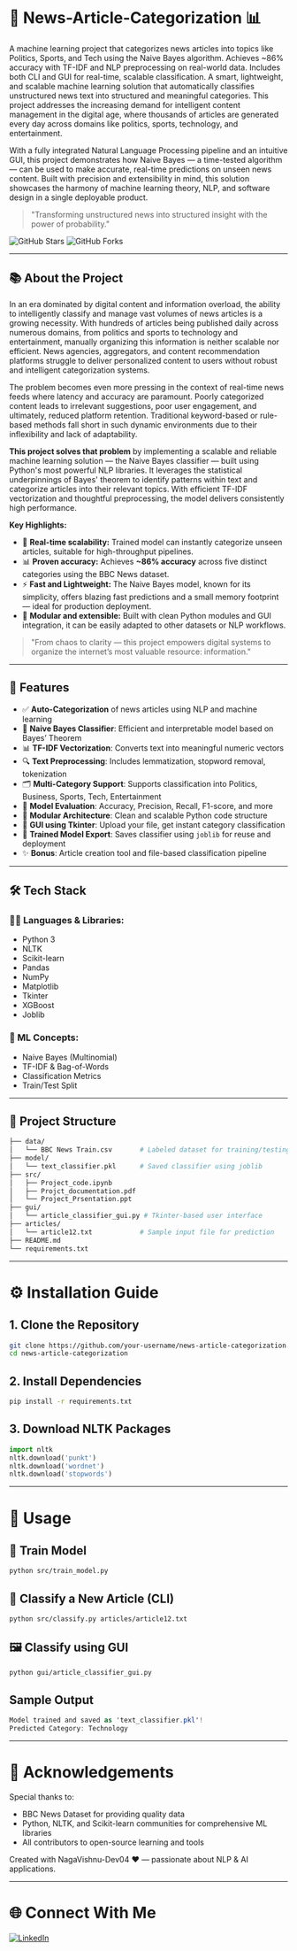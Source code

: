 # 📰 News-Article-Categorization 📊
A machine learning project that categorizes news articles into topics like Politics, Sports, and Tech using the Naive Bayes algorithm. Achieves ~86% accuracy with TF-IDF and NLP preprocessing on real-world data. Includes both CLI and GUI for real-time, scalable classification.
A smart, lightweight, and scalable machine learning solution that automatically classifies unstructured news text into structured and meaningful categories. This project addresses the increasing demand for intelligent content management in the digital age, where thousands of articles are generated every day across domains like politics, sports, technology, and entertainment.

With a fully integrated Natural Language Processing pipeline and an intuitive GUI, this project demonstrates how Naive Bayes — a time-tested algorithm — can be used to make accurate, real-time predictions on unseen news content. Built with precision and extensibility in mind, this solution showcases the harmony of machine learning theory, NLP, and software design in a single deployable product.

> "Transforming unstructured news into structured insight with the power of probability."

![GitHub Stars](https://img.shields.io/github/stars/your-username/news-article-categorization?style=social)
![GitHub Forks](https://img.shields.io/github/forks/your-username/news-article-categorization?style=social)

---

## 📚 About the Project

In an era dominated by digital content and information overload, the ability to intelligently classify and manage vast volumes of news articles is a growing necessity. With hundreds of articles being published daily across numerous domains, from politics and sports to technology and entertainment, manually organizing this information is neither scalable nor efficient. News agencies, aggregators, and content recommendation platforms struggle to deliver personalized content to users without robust and intelligent categorization systems.

The problem becomes even more pressing in the context of real-time news feeds where latency and accuracy are paramount. Poorly categorized content leads to irrelevant suggestions, poor user engagement, and ultimately, reduced platform retention. Traditional keyword-based or rule-based methods fall short in such dynamic environments due to their inflexibility and lack of adaptability.

**This project solves that problem** by implementing a scalable and reliable machine learning solution — the Naive Bayes classifier — built using Python's most powerful NLP libraries. It leverages the statistical underpinnings of Bayes' theorem to identify patterns within text and categorize articles into their relevant topics. With efficient TF-IDF vectorization and thoughtful preprocessing, the model delivers consistently high performance.

**Key Highlights:**

* 🔁 **Real-time scalability:** Trained model can instantly categorize unseen articles, suitable for high-throughput pipelines.
* 📊 **Proven accuracy:** Achieves **~86% accuracy** across five distinct categories using the BBC News dataset.
* ⚡ **Fast and Lightweight:** The Naive Bayes model, known for its simplicity, offers blazing fast predictions and a small memory footprint — ideal for production deployment.
* 🧩 **Modular and extensible:** Built with clean Python modules and GUI integration, it can be easily adapted to other datasets or NLP workflows.

> "From chaos to clarity — this project empowers digital systems to organize the internet’s most valuable resource: information."

---

## 🚀 Features

* ✅ **Auto-Categorization** of news articles using NLP and machine learning  
* 🧠 **Naive Bayes Classifier**: Efficient and interpretable model based on Bayes’ Theorem  
* 📊 **TF-IDF Vectorization**: Converts text into meaningful numeric vectors  
* 🔍 **Text Preprocessing**: Includes lemmatization, stopword removal, tokenization  
* 🗂️ **Multi-Category Support**: Supports classification into Politics, Business, Sports, Tech, Entertainment  
* 🧪 **Model Evaluation**: Accuracy, Precision, Recall, F1-score, and more  
* 🧱 **Modular Architecture**: Clean and scalable Python code structure  
* 🎨 **GUI using Tkinter**: Upload your file, get instant category classification  
* 💾 **Trained Model Export**: Saves classifier using `joblib` for reuse and deployment  
* ✨ **Bonus**: Article creation tool and file-based classification pipeline  

---

## 🛠️ Tech Stack

### 👨‍💻 Languages & Libraries:
- Python 3  
- NLTK  
- Scikit-learn  
- Pandas  
- NumPy  
- Matplotlib  
- Tkinter  
- XGBoost  
- Joblib  

### 🧠 ML Concepts:
- Naive Bayes (Multinomial)  
- TF-IDF & Bag-of-Words  
- Classification Metrics  
- Train/Test Split  

---

## 📁 Project Structure

```bash
├── data/
│   └── BBC News Train.csv       # Labeled dataset for training/testing
├── model/
│   └── text_classifier.pkl      # Saved classifier using joblib
├── src/
│   ├── Project_code.ipynb            
│   ├── Projct_documentation.pdf           
│   └── Project_Prsentation.ppt              
├── gui/
│   └── article_classifier_gui.py # Tkinter-based user interface
├── articles/
│   └── article12.txt            # Sample input file for prediction
├── README.md
└── requirements.txt
```
---

# ⚙️ Installation Guide

## 1. Clone the Repository

```bash
git clone https://github.com/your-username/news-article-categorization.git  
cd news-article-categorization  
```

## 2. Install Dependencies

```bash
pip install -r requirements.txt  
```

## 3. Download NLTK Packages

```python
import nltk  
nltk.download('punkt')  
nltk.download('wordnet')  
nltk.download('stopwords')
```

---

# 🧪 Usage

## 📌 Train Model
```bash
python src/train_model.py  
```

## 📌 Classify a New Article (CLI)
```bash
python src/classify.py articles/article12.txt  
```

## 🖼️ Classify using GUI
```bash
python gui/article_classifier_gui.py  
```

## Sample Output
```csharp
Model trained and saved as 'text_classifier.pkl'!  
Predicted Category: Technology
```

---

# 🙌 Acknowledgements

Special thanks to:

- BBC News Dataset for providing quality data  
- Python, NLTK, and Scikit-learn communities for comprehensive ML libraries  
- All contributors to open-source learning and tools  

Created with NagaVishnu-Dev04 ❤ —  passionate about NLP & AI applications.

---

# 🌐 Connect With Me

[![LinkedIn](https://img.shields.io/badge/LinkedIn-0077B5?style=for-the-badge&logo=linkedin&logoColor=white)](https://www.linkedin.com/in/pothana-naga-vishnu-5b337a27b)
